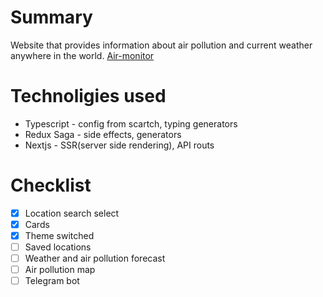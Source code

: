 # Summary

Website that provides information about air pollution and current weather anywhere in the world.
[Air-monitor](https://air-monitor.vercel.app/)

# Technoligies used

- Typescript - config from scartch, typing generators
- Redux Saga - side effects, generators
- Nextjs - SSR(server side rendering), API routs

# Checklist

- [x] Location search select
- [x] Cards
- [x] Theme switched
- [ ] Saved locations
- [ ] Weather and air pollution forecast
- [ ] Air pollution map
- [ ] Telegram bot
